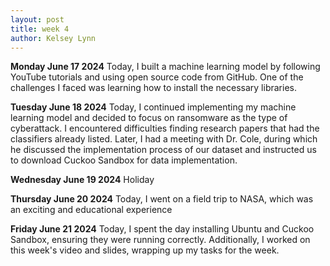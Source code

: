 ```yaml
---
layout: post
title: week 4
author: Kelsey Lynn
---
```

**Monday June 17 2024**
 Today, I built a machine learning model by following YouTube tutorials and using open source code from GitHub. One of the challenges I faced was learning how to install the necessary libraries. 

**Tuesday June 18 2024**
Today,  I continued implementing my machine learning model and decided to focus on ransomware as the type of cyberattack. I encountered difficulties finding research papers that had the classifiers already listed. Later, I had a meeting with Dr. Cole, during which he discussed the implementation process of our dataset and instructed us to download Cuckoo Sandbox for data implementation.

**Wednesday June 19 2024**
Holiday

**Thursday June 20 2024**
Today, I went on a field trip to NASA, which was an exciting and educational experience

**Friday June 21 2024**
Today, I spent the day installing Ubuntu and Cuckoo Sandbox, ensuring they were running correctly. Additionally, I worked on this week's video and slides, wrapping up my tasks for the week.
